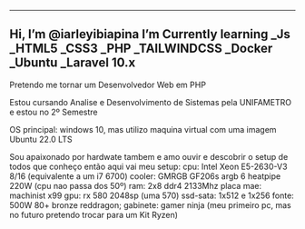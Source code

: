 -------------------------
Hi, I’m @iarleyibiapina
I’m Currently learning 
_Js
_HTML5 
_CSS3
_PHP
_TAILWINDCSS
_Docker
_Ubuntu
_Laravel 10.x
-------------------------
Pretendo me tornar um Desenvolvedor Web em PHP

Estou cursando Analise e Desenvolvimento de Sistemas pela UNIFAMETRO e estou no 2º Semestre

OS principal: windows 10, mas utilizo maquina virtual com uma imagem Ubuntu 22.0 LTS

Sou apaixonado por hardwate tambem e amo ouvir e descobrir o setup de todos que conheço então aqui vai meu setup:
cpu: Intel Xeon E5-2630-V3 8/16 (equivalente a um i7 6700)
cooler: GMRGB GF206s argb 6 heatpipe 220W (cpu nao passa dos 50º)
ram: 2x8 ddr4 2133Mhz
placa mae: machinist x99 
gpu: rx 580 2048sp (uma 570)
ssd-sata: 1x512 e 1x256
fonte: 500W 80+ bronze reddragon;
gabinete: gamer ninja
(meu primeiro pc, mas no futuro pretendo trocar para um Kit Ryzen)

